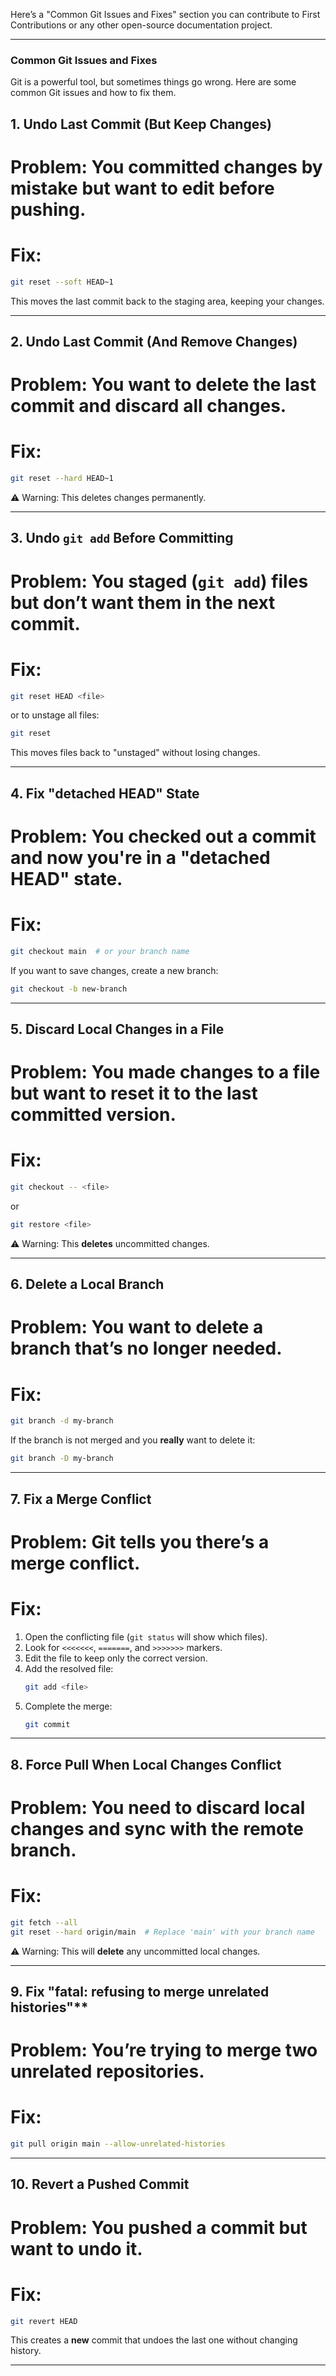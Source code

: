Here’s a "Common Git Issues and Fixes" section you can contribute to First Contributions or any other open-source documentation project.

---

### Common Git Issues and Fixes

Git is a powerful tool, but sometimes things go wrong. Here are some common Git issues and how to fix them.

## 1. Undo Last Commit (But Keep Changes)
# Problem: You committed changes by mistake but want to edit before pushing.

# Fix:
```sh
git reset --soft HEAD~1
```
This moves the last commit back to the staging area, keeping your changes.

---

## 2. Undo Last Commit (And Remove Changes)
# Problem: You want to delete the last commit **and** discard all changes.

# Fix:
```sh
git reset --hard HEAD~1
```
⚠️ Warning: This deletes changes permanently.

---

## 3. Undo `git add` Before Committing
# Problem: You staged (`git add`) files but don’t want them in the next commit.

# Fix:
```sh
git reset HEAD <file>
```
or to unstage all files:
```sh
git reset
```
This moves files back to "unstaged" without losing changes.

---

## 4. Fix "detached HEAD" State
# Problem: You checked out a commit and now you're in a "detached HEAD" state.

# Fix:
```sh
git checkout main  # or your branch name
```
If you want to save changes, create a new branch:
```sh
git checkout -b new-branch
```

---

## 5. Discard Local Changes in a File
# Problem: You made changes to a file but want to reset it to the last committed version.

# Fix:
```sh
git checkout -- <file>
```
or
```sh
git restore <file>
```
⚠️ Warning: This **deletes** uncommitted changes.

---

## 6. Delete a Local Branch
# Problem: You want to delete a branch that’s no longer needed.

# Fix:
```sh
git branch -d my-branch
```
If the branch is not merged and you **really** want to delete it:
```sh
git branch -D my-branch
```

---

## 7. Fix a Merge Conflict
# Problem: Git tells you there’s a merge conflict.

# Fix:
1. Open the conflicting file (`git status` will show which files).
2. Look for `<<<<<<<`, `=======`, and `>>>>>>>` markers.
3. Edit the file to keep only the correct version.
4. Add the resolved file:
   ```sh
   git add <file>
   ```
5. Complete the merge:
   ```sh
   git commit
   ```

---

## 8. Force Pull When Local Changes Conflict
# Problem: You need to discard local changes and sync with the remote branch.

# Fix:
```sh
git fetch --all
git reset --hard origin/main  # Replace 'main' with your branch name
```
⚠️ Warning: This will **delete** any uncommitted local changes.

---

## 9. Fix "fatal: refusing to merge unrelated histories"**
# Problem: You’re trying to merge two unrelated repositories.

# Fix:
```sh
git pull origin main --allow-unrelated-histories
```

---

## 10. Revert a Pushed Commit
# Problem: You pushed a commit but want to undo it.

# Fix:
```sh
git revert HEAD
```
This creates a **new** commit that undoes the last one without changing history.

---
